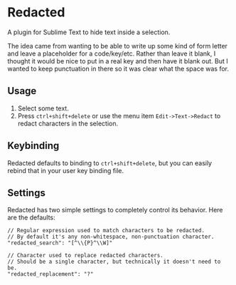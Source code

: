 # Redacted

A plugin for Sublime Text to hide text inside a selection.

The idea came from wanting to be able to write up some kind of form letter and leave a placeholder for a code/key/etc. Rather than leave it blank, I thought it would be nice to put in a real key and then have it blank out. But I wanted to keep punctuation in there so it was clear what the space was for.

## Usage

1. Select some text.
2. Press `ctrl+shift+delete` or use the menu item `Edit->Text->Redact` to redact characters in the selection.

## Keybinding

Redacted defaults to binding to `ctrl+shift+delete`, but you can easily rebind that in your user key binding file.

## Settings

Redacted has two simple settings to completely control its behavior. Here are the defaults:

    // Regular expression used to match characters to be redacted.
    // By default it's any non-whitespace, non-punctuation character.
    "redacted_search": "[^\\{P}^\\W]"

    // Character used to replace redacted characters.
    // Should be a single character, but technically it doesn't need to be.
    "redacted_replacement": "?"

